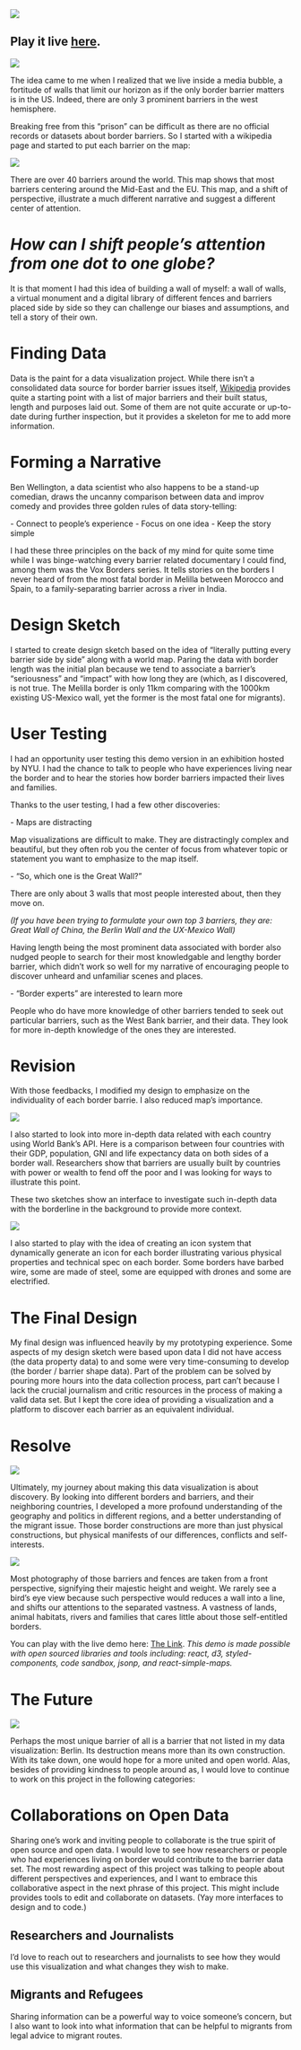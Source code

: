 <!-- ![](https://paper-attachments.dropbox.com/s_D05655C47811550445C848F53FC5B1515762943486940BEB0178134B63D6576E_1567623137996_image.png) -->
<!-- <br/> -->

<Redsquare />

<Image src='https://paper-attachments.dropbox.com/s_D05655C47811550445C848F53FC5B1515762943486940BEB0178134B63D6576E_1567623137996_image.png'/>

<!-- ## Play it live [here](https://f8uke.csb.app/). -->

## Play it live [here](https://borderbarrier.netlify.com/).

<!-- ![front top to bottom:  Mexico-US barrier, Belize–Guatemala, and a proposed Nicaragua–Costa barrier. All three are anti-immigration barriers](https://paper-attachments.dropbox.com/s_D05655C47811550445C848F53FC5B1515762943486940BEB0178134B63D6576E_1567617150673_image.png) -->

<Image src='https://paper-attachments.dropbox.com/s_D05655C47811550445C848F53FC5B1515762943486940BEB0178134B63D6576E_1567617150673_image.png'/>

The idea came to me when I realized that we live inside a media bubble, a fortitude of walls that limit our horizon as if the only border barrier matters is in the US. Indeed, there are only 3 prominent barriers in the west hemisphere.

Breaking free from this “prison” can be difficult as there are no official records or datasets about border barriers. So I started with a wikipedia page and started to put each barrier on the map:

<!-- ![](https://paper-attachments.dropbox.com/s_D05655C47811550445C848F53FC5B1515762943486940BEB0178134B63D6576E_1567625444253_image.png) -->

<Image src='https://paper-attachments.dropbox.com/s_D05655C47811550445C848F53FC5B1515762943486940BEB0178134B63D6576E_1567625444253_image.png'/>

There are over 40 barriers around the world. This map shows that most barriers centering around the Mid-East and the EU. This map, and a shift of perspective, illustrate a much different narrative and suggest a different center of attention.

# _How can I shift people’s attention from one dot to one globe?_

It is that moment I had this idea of building a wall of myself: a wall of walls, a virtual monument and a digital library of different fences and barriers placed side by side so they can challenge our biases and assumptions, and tell a story of their own.

# Finding Data

<!-- ![](https://paper-attachments.dropbox.com/s_D05655C47811550445C848F53FC5B1515762943486940BEB0178134B63D6576E_1567650259003_image.png) -->
<!-- ![](https://paper-attachments.dropbox.com/s_D05655C47811550445C848F53FC5B1515762943486940BEB0178134B63D6576E_1567709187327_image.png) -->

<TwinImages
  left='https://paper-attachments.dropbox.com/s_D05655C47811550445C848F53FC5B1515762943486940BEB0178134B63D6576E_1567650259003_image.png'
  right='https://paper-attachments.dropbox.com/s_D05655C47811550445C848F53FC5B1515762943486940BEB0178134B63D6576E_1567709187327_image.png'
/>

Data is the paint for a data visualization project. While there isn’t a consolidated data source for border barrier issues itself, [Wikipedia](https://en.wikipedia.org/wiki/Border_barrier) provides quite a starting point with a list of major barriers and their built status, length and purposes laid out. Some of them are not quite accurate or up-to-date during further inspection, but it provides a skeleton for me to add more information.

# Forming a Narrative

Ben Wellington, a data scientist who also happens to be a stand-up comedian, draws the uncanny comparison between data and improv comedy and provides three golden rules of data story-telling:

<BulletPoint>
- Connect to people’s experience
</BulletPoint>

<BulletPoint>
- Focus on one idea
</BulletPoint>

<BulletPoint>
- Keep the story simple
</BulletPoint>
  <!-- ![](https://paper-attachments.dropbox.com/s_D05655C47811550445C848F53FC5B1515762943486940BEB0178134B63D6576E_1567650290215_image.png) -->
  <!-- ![](https://paper-attachments.dropbox.com/s_D05655C47811550445C848F53FC5B1515762943486940BEB0178134B63D6576E_1567650309831_image.png) -->

<TwinImages
  left='https://paper-attachments.dropbox.com/s_D05655C47811550445C848F53FC5B1515762943486940BEB0178134B63D6576E_1567650290215_image.png'
  right='https://paper-attachments.dropbox.com/s_D05655C47811550445C848F53FC5B1515762943486940BEB0178134B63D6576E_1567650309831_image.png'
/>

I had these three principles on the back of my mind for quite some time while I was binge-watching every barrier related documentary I could find, among them was the Vox Borders series. It tells stories on the borders I never heard of from the most fatal border in Melilla between Morocco and Spain, to a family-separating barrier across a river in India.

# Design Sketch

I started to create design sketch based on the idea of “literally putting every barrier side by side” along with a world map. Paring the data with border length was the initial plan because we tend to associate a barrier’s “seriousness” and “impact” with how long they are (which, as I discovered, is not true. The Melilla border is only 11km comparing with the 1000km existing US-Mexico wall, yet the former is the most fatal one for migrants).

<!-- ![](https://paper-attachments.dropbox.com/s_D05655C47811550445C848F53FC5B1515762943486940BEB0178134B63D6576E_1567647807173_image.png) -->

<!-- ![](https://paper-attachments.dropbox.com/s_D05655C47811550445C848F53FC5B1515762943486940BEB0178134B63D6576E_1567647807173_image.png) -->

<TwinImages
  left='https://paper-attachments.dropbox.com/s_D05655C47811550445C848F53FC5B1515762943486940BEB0178134B63D6576E_1567647807173_image.png'
  right='https://paper-attachments.dropbox.com/s_D05655C47811550445C848F53FC5B1515762943486940BEB0178134B63D6576E_1567647807173_image.png'
/>

# User Testing

I had an opportunity user testing this demo version in an exhibition hosted by NYU. I had the chance to talk to people who have experiences living near the border and to hear the stories how border barriers impacted their lives and families.

Thanks to the user testing, I had a few other discoveries:

<BulletPoint>
- Maps are distracting
</BulletPoint>

Map visualizations are difficult to make. They are distractingly complex and beautiful, but they often rob you the center of focus from whatever topic or statement you want to emphasize to the map itself.

<BulletPoint>
- “So, which one is the Great Wall?”
</BulletPoint>

There are only about 3 walls that most people interested about, then they move on.

_(If you have been trying to formulate your own top 3 barriers, they are: Great Wall of China, the Berlin Wall and the UX-Mexico Wall)_

Having length being the most prominent data associated with border also nudged people to search for their most knowledgable and lengthy border barrier, which didn’t work so well for my narrative of encouraging people to discover unheard and unfamiliar scenes and places.

<BulletPoint>
- “Border experts” are interested to learn more
</BulletPoint>

People who do have more knowledge of other barriers tended to seek out particular barriers, such as the West Bank barrier, and their data. They look for more in-depth knowledge of the ones they are interested.

# Revision

<!-- ![](https://paper-attachments.dropbox.com/s_D05655C47811550445C848F53FC5B1515762943486940BEB0178134B63D6576E_1567647905216_image.png) -->
<!-- ![](https://paper-attachments.dropbox.com/s_D05655C47811550445C848F53FC5B1515762943486940BEB0178134B63D6576E_1567647912288_image.png) -->

<TwinImages
  left='https://paper-attachments.dropbox.com/s_D05655C47811550445C848F53FC5B1515762943486940BEB0178134B63D6576E_1567647905216_image.png'
  right='https://paper-attachments.dropbox.com/s_D05655C47811550445C848F53FC5B1515762943486940BEB0178134B63D6576E_1567647912288_image.png'
/>

With those feedbacks, I modified my design to emphasize on the individuality of each border barrie. I also reduced map’s importance.

<!-- ![](https://paper-attachments.dropbox.com/s_D05655C47811550445C848F53FC5B1515762943486940BEB0178134B63D6576E_1567647927111_image.png) -->
<Image src='https://paper-attachments.dropbox.com/s_D05655C47811550445C848F53FC5B1515762943486940BEB0178134B63D6576E_1567647927111_image.png'/>

I also started to look into more in-depth data related with each country using World Bank’s API. Here is a comparison between four countries with their GDP, population, GNI and life expectancy data on both sides of a border wall. Researchers show that barriers are usually built by countries with power or wealth to fend off the poor and I was looking for ways to illustrate this point.

<!-- ![](https://paper-attachments.dropbox.com/s_D05655C47811550445C848F53FC5B1515762943486940BEB0178134B63D6576E_1567647964797_image.png) -->
<!-- ![](https://paper-attachments.dropbox.com/s_D05655C47811550445C848F53FC5B1515762943486940BEB0178134B63D6576E_1567647991399_image.png) -->

<TwinImages
left='https://paper-attachments.dropbox.com/s_D05655C47811550445C848F53FC5B1515762943486940BEB0178134B63D6576E_1567647964797_image.png'
right='https://paper-attachments.dropbox.com/s_D05655C47811550445C848F53FC5B1515762943486940BEB0178134B63D6576E_1567647991399_image.png'
/>

These two sketches show an interface to investigate such in-depth data with the borderline in the background to provide more context.

<!-- ![](https://paper-attachments.dropbox.com/s_D05655C47811550445C848F53FC5B1515762943486940BEB0178134B63D6576E_1567710182730_image.png) -->

<!-- ![](https://paper-attachments.dropbox.com/s_D05655C47811550445C848F53FC5B1515762943486940BEB0178134B63D6576E_1567710203019_image.png) -->

<!-- ![](https://paper-attachments.dropbox.com/s_D05655C47811550445C848F53FC5B1515762943486940BEB0178134B63D6576E_1567647897948_image.png) -->

<TwinImages 
  left='https://paper-attachments.dropbox.com/s_D05655C47811550445C848F53FC5B1515762943486940BEB0178134B63D6576E_1567710182730_image.png' 
  right='https://paper-attachments.dropbox.com/s_D05655C47811550445C848F53FC5B1515762943486940BEB0178134B63D6576E_1567710203019_image.png'
/>

<Image src='https://paper-attachments.dropbox.com/s_D05655C47811550445C848F53FC5B1515762943486940BEB0178134B63D6576E_1567647897948_image.png'/>

I also started to play with the idea of creating an icon system that dynamically generate an icon for each border illustrating various physical properties and technical spec on each border. Some borders have barbed wire, some are made of steel, some are equipped with drones and some are electrified.

# The Final Design

<!-- ![](https://paper-attachments.dropbox.com/s_D05655C47811550445C848F53FC5B1515762943486940BEB0178134B63D6576E_1567656072915_image.png) -->

<!-- ![](https://paper-attachments.dropbox.com/s_D05655C47811550445C848F53FC5B1515762943486940BEB0178134B63D6576E_1567647863879_image.png) -->

<TwinImages
  left='https://paper-attachments.dropbox.com/s_D05655C47811550445C848F53FC5B1515762943486940BEB0178134B63D6576E_1567656072915_image.png'
  right='https://paper-attachments.dropbox.com/s_D05655C47811550445C848F53FC5B1515762943486940BEB0178134B63D6576E_1567647863879_image.png'
/>

My final design was influenced heavily by my prototyping experience. Some aspects of my design sketch were based upon data I did not have access (the data property data) to and some were very time-consuming to develop (the border / barrier shape data). Part of the problem can be solved by pouring more hours into the data collection process, part can’t because I lack the crucial journalism and critic resources in the process of making a valid data set. But I kept the core idea of providing a visualization and a platform to discover each barrier as an equivalent individual.

# Resolve

<!-- ![](https://paper-attachments.dropbox.com/s_D05655C47811550445C848F53FC5B1515762943486940BEB0178134B63D6576E_1567716870306_image.png) -->

<Image src='https://paper-attachments.dropbox.com/s_D05655C47811550445C848F53FC5B1515762943486940BEB0178134B63D6576E_1567716870306_image.png'/>

Ultimately, my journey about making this data visualization is about discovery. By looking into different borders and barriers, and their neighboring countries, I developed a more profound understanding of the geography and politics in different regions, and a better understanding of the migrant issue. Those border constructions are more than just physical constructions, but physical manifests of our differences, conflicts and self-interests.

<!-- ![](https://paper-attachments.dropbox.com/s_D05655C47811550445C848F53FC5B1515762943486940BEB0178134B63D6576E_1567716772990_image.png) -->

<Image src='https://paper-attachments.dropbox.com/s_D05655C47811550445C848F53FC5B1515762943486940BEB0178134B63D6576E_1567716772990_image.png'/>

Most photography of those barriers and fences are taken from a front perspective, signifying their majestic height and weight. We rarely see a bird’s eye view because such perspective would reduces a wall into a line, and shifts our attentions to the separated vastness. A vastness of lands, animal habitats, rivers and families that cares little about those self-entitled borders.

You can play with the live demo here: [The Link](https://f8uke.csb.app/).
_This demo is made possible with open sourced libraries and tools including: react, d3, styled-components, code sandbox, jsonp, and react-simple-maps._

# The Future

<!-- ![](https://paper-attachments.dropbox.com/s_D05655C47811550445C848F53FC5B1515762943486940BEB0178134B63D6576E_1567710508106_image.png) -->

<Image src='https://paper-attachments.dropbox.com/s_D05655C47811550445C848F53FC5B1515762943486940BEB0178134B63D6576E_1567710508106_image.png'/>

Perhaps the most unique barrier of all is a barrier that not listed in my data visualization: Berlin. Its destruction means more than its own construction. With its take down, one would hope for a more united and open world. Alas, besides of providing kindness to people around as, I would love to continue to work on this project in the following categories:

# Collaborations on Open Data

Sharing one’s work and inviting people to collaborate is the true spirit of open source and open data. I would love to see how researchers or people who had experiences living on border would contribute to the barrier data set. The most rewarding aspect of this project was talking to people about different perspectives and experiences, and I want to embrace this collaborative aspect in the next phrase of this project. This might include provides tools to edit and collaborate on datasets. (Yay more interfaces to design and to code.)

## Researchers and Journalists

I’d love to reach out to researchers and journalists to see how they would use this visualization and what changes they wish to make.

## Migrants and Refugees

Sharing information can be a powerful way to voice someone’s concern, but I also want to look into what information that can be helpful to migrants from legal advice to migrant routes.
